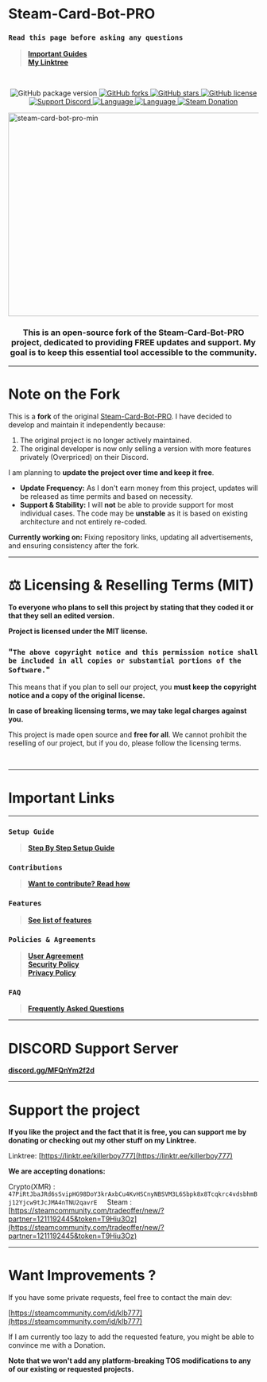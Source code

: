 # Steam-Card-Bot-PRO

### `Read this page before asking any questions`
> **[Important Guides](https://github.com/killerboyyy777/Steam-Card-Bot-PRO#important-links)**<br>
> **[My Linktree](https://linktr.ee/killerboy777)**<br>

<br>

<p align= "center">
  <img src="https://img.shields.io/github/package-json/v/killerboyyy777/Steam-Card-Bot-PRO.svg" alt="GitHub package version">
  <a href="https://github.com/killerboyyy777/Steam-Card-Bot-PRO/network" target="_blank">
    <img src="https://img.shields.io/github/forks/killerboyyy777/Steam-Card-Bot-PRO.svg?style=plastic" alt="GitHub forks">
  </a>
  <a href="https://github.com/killerboyyy777/Steam-Card-Bot-PRO/stargazers" target="_blank">
    <img src="https://img.shields.io/github/stars/killerboyyy777/Steam-Card-Bot-PRO.svg?style=plastic" alt="GitHub stars">
  </a>
  <a href="https://raw.githubusercontent.com/killerboyyy777/Steam-Card-Bot-PRO/master/LICENSE">
    <img src="https://img.shields.io/badge/license-MIT-blue.svg?style=plastic" alt="GitHub license">
  </a>
  <a href="https://discord.gg/MFQnYm2f2d" target="_blank">
    <img src="https://img.shields.io/discord/1234567890?label=Discord%20Support&color=5865F2" alt="Support Discord">
  </a>
  <a href="https://en.wikipedia.org/wiki/Node.js" target="_blank">
    <img src="https://img.shields.io/badge/Uses-Node.js-green" alt="Language">
  </a>
  <a href="https://en.wikipedia.org/wiki/JavaScript" target="_blank">
    <img src="https://img.shields.io/badge/language-JavaScript-yellow.svg" alt="Language">
  </a>
  <a href="https://steamcommunity.com/tradeoffer/new/?partner=1211192445&token=T9Hiu3Oz" target="_blank">
    <img src="https://img.shields.io/badge/steam-donate-yellow.svg" alt="Steam Donation">
  </a>
</p>

<img width="614" height="409" alt="steam-card-bot-pro-min" src="https://i.imgur.com/PUCBfA6.png" />

<h3 align= "center"> This is an open-source fork of the Steam-Card-Bot-PRO project, dedicated to providing FREE updates and support. My goal is to keep this essential tool accessible to the community.</h3>

---

# Note on the Fork

This is a **fork** of the original [Steam-Card-Bot-PRO](https://github.com/Refloow/Steam-Card-Bot-PRO). I have decided to develop and maintain it independently because:
1.  The original project is no longer actively maintained.
2.  The original developer is now only selling a version with more features privately (Overpriced) on their Discord.

I am planning to **update the project over time and keep it free**.

* **Update Frequency:** As I don't earn money from this project, updates will be released as time permits and based on necessity.
* **Support & Stability:** I will **not** be able to provide support for most individual cases. The code may be **unstable** as it is based on existing architecture and not entirely re-coded.

**Currently working on:** Fixing repository links, updating all advertisements, and ensuring consistency after the fork.

<hr>

# ⚖️ Licensing & Reselling Terms (MIT)

**To everyone who plans to sell this project by stating that they coded it or that they sell an edited version.**

**Project is licensed under the MIT license.**

### "`The above copyright notice and this permission notice shall be included in all copies or substantial portions of the Software.`"

This means that if you plan to sell our project, you **must keep the copyright notice and a copy of the original license.**

**In case of breaking licensing terms, we may take legal charges against you.**

This project is made open source and **free for all**. We cannot prohibit the reselling of our project, but if you do, please follow the licensing terms.

<br>
<hr>

# Important Links

<hr>

### `Setup Guide`
> **[Step By Step Setup Guide](https://github.com/killerboyyy777/Steam-Card-Bot-PRO/wiki)**<br>
### `Contributions`
> **[Want to contribute? Read how](https://github.com/killerboyyy777/Steam-Card-Bot-PRO/blob/master/.github/CONTRIBUTING.md)**<br>
### `Features`
> **[See list of features](https://github.com/killerboyyy777/Steam-Card-Bot-PRO/blob/master/.github/FEATURES.md)**<br>
### `Policies & Agreements`
> **[User Agreement](https://github.com/killerboyyy777/Steam-Card-Bot-PRO/blob/master/.github/USER_AGREEMENT.md)**<br>
> **[Security Policy](https://github.com/killerboyyy777/Steam-Card-Bot-PRO/security/policy)**<br>
> **[Privacy Policy](https://github.com/killerboyyy777/Steam-Card-Bot-PRO/blob/master/.github/PRIVACY.md)**<br>
### `FAQ`
> **[Frequently Asked Questions](https://github.com/killerboyyy777/Steam-Card-Bot-PRO/wiki/FAQ---Frequently-Asked-Questions)**<br>
<hr>

# DISCORD Support Server

**[discord.gg/MFQnYm2f2d](https://discord.gg/MFQnYm2f2d)**

<hr>

# Support the project
**If you like the project and the fact that it is free, you can support me by donating or checking out my other stuff on my Linktree.**

Linktree:
[https://linktr.ee/killerboy777](https://linktr.ee/killerboy777)

**We are accepting donations:**

Crypto(XMR) :
`47PiRtJbaJRd6sSvipHG98DoY3krAxbCu4KvHSCnyNBSVM3L6Sbpk8x8Tcqkrc4vdsbhmBj12Yjcw9tJcJMA4nTNU2qavrE`
    
Steam :
[https://steamcommunity.com/tradeoffer/new/?partner=1211192445&token=T9Hiu3Oz](https://steamcommunity.com/tradeoffer/new/?partner=1211192445&token=T9Hiu3Oz)

<hr>

# Want Improvements ?

If you have some private requests, feel free to contact the main dev:

[https://steamcommunity.com/id/klb777](https://steamcommunity.com/id/klb777)<br>

If I am currently too lazy to add the requested feature, you might be able to convince me with a Donation.

**Note that we won't add any platform-breaking TOS modifications to any of our existing or requested projects.**
